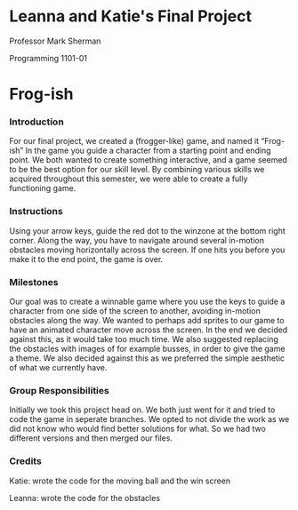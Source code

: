 # Leanna and Katie's Final Project
Professor Mark Sherman

Programming 1101-01

# Frog-ish

### Introduction

For our final project, we created a (frogger-like) game, and named it “Frog-ish” In the game you guide a character from a starting point and ending point. We both wanted to create something interactive, and a game seemed to be the best option for our skill level. By combining various skills we acquired throughout this semester, we were able to create a fully functioning game. 

### Instructions

Using your arrow keys, guide the red dot to the winzone at the bottom right corner. Along the way, you have to navigate around several in-motion obstacles moving horizontally across the screen. If one hits you before you make it to the end point, the game is over. 

### Milestones

Our goal was to create a winnable game where you use the keys to guide a character from one side of the screen to another, avoiding in-motion obstacles along the way. We wanted to perhaps add sprites to our game to have an animated character move across the screen. In the end we decided against this, as it would take too much time. We also suggested replacing the obstacles with images of for example busses, in order to give the game a theme. We also decided against this as we preferred the simple aesthetic of what we currently have. 

### Group Responsibilities

Initially we took this project head on. We both just went for it and tried to code the game in seperate branches. We opted to not divide the work as we did not know who would find better solutions for what. So we had two different versions and then merged our files. 

### Credits

Katie: wrote the code for the moving ball and the win screen

Leanna: wrote the code for the obstacles 
